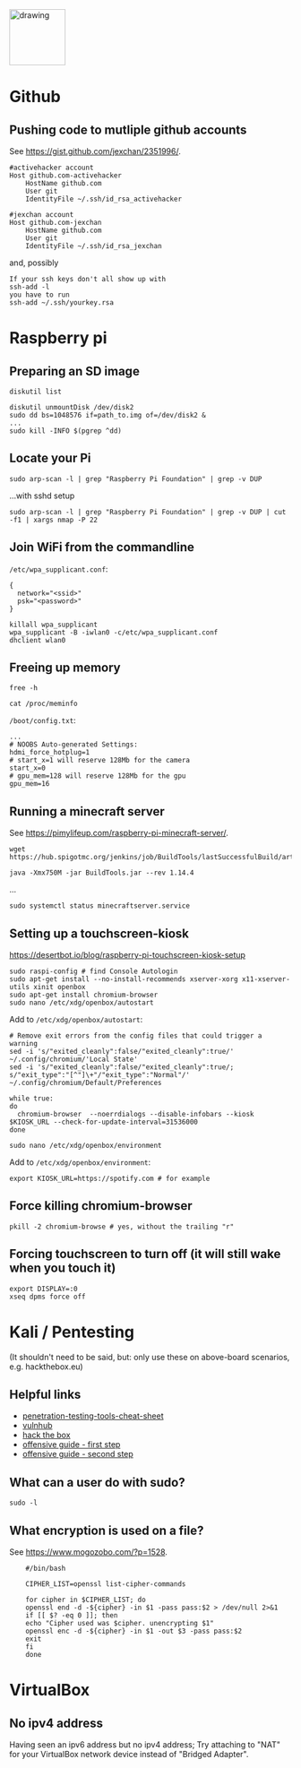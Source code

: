 <img src="https://i.pinimg.com/736x/9e/b2/c2/9eb2c214b911f382ebc7825768226285--gary-larson-the-far-side.jpg" alt="drawing" width="100"/> 

# Github

## Pushing code to mutliple github accounts

See https://gist.github.com/jexchan/2351996/.

```
#activehacker account
Host github.com-activehacker
	HostName github.com
	User git
	IdentityFile ~/.ssh/id_rsa_activehacker

#jexchan account
Host github.com-jexchan
	HostName github.com
	User git
	IdentityFile ~/.ssh/id_rsa_jexchan
```

and, possibly

```
If your ssh keys don't all show up with
ssh-add -l
you have to run
ssh-add ~/.ssh/yourkey.rsa
```

# Raspberry pi

## Preparing an SD image

```
diskutil list
```

```
diskutil unmountDisk /dev/disk2
sudo dd bs=1048576 if=path_to.img of=/dev/disk2 &
...
sudo kill -INFO $(pgrep ^dd)
```

## Locate your Pi

```
sudo arp-scan -l | grep "Raspberry Pi Foundation" | grep -v DUP
```

...with sshd setup

```
sudo arp-scan -l | grep "Raspberry Pi Foundation" | grep -v DUP | cut -f1 | xargs nmap -P 22
```

## Join WiFi from the commandline

`/etc/wpa_supplicant.conf`:
```
{
  network="<ssid>"
  psk="<password>"
}
```

```
killall wpa_supplicant
wpa_supplicant -B -iwlan0 -c/etc/wpa_supplicant.conf
dhclient wlan0
```

## Freeing up memory

```
free -h
```

```
cat /proc/meminfo
```

`/boot/config.txt`:
```
...
# NOOBS Auto-generated Settings:
hdmi_force_hotplug=1
# start_x=1 will reserve 128Mb for the camera
start_x=0
# gpu_mem=128 will reserve 128Mb for the gpu
gpu_mem=16
```

## Running a minecraft server

See https://pimylifeup.com/raspberry-pi-minecraft-server/.

```
wget https://hub.spigotmc.org/jenkins/job/BuildTools/lastSuccessfulBuild/artifact/target/BuildTools.jar
```

```
java -Xmx750M -jar BuildTools.jar --rev 1.14.4
```

...

```
sudo systemctl status minecraftserver.service
```

## Setting up a touchscreen-kiosk

https://desertbot.io/blog/raspberry-pi-touchscreen-kiosk-setup

```
sudo raspi-config # find Console Autologin
sudo apt-get install --no-install-recommends xserver-xorg x11-xserver-utils xinit openbox
sudo apt-get install chromium-browser
sudo nano /etc/xdg/openbox/autostart
```

Add to `/etc/xdg/openbox/autostart`:
```
# Remove exit errors from the config files that could trigger a warning
sed -i 's/"exited_cleanly":false/"exited_cleanly":true/' ~/.config/chromium/'Local State' 
sed -i 's/"exited_cleanly":false/"exited_cleanly":true/; s/"exit_type":"[^"]\+"/"exit_type":"Normal"/' ~/.config/chromium/Default/Preferences

while true:
do
  chromium-browser  --noerrdialogs --disable-infobars --kiosk $KIOSK_URL --check-for-update-interval=31536000
done
```

```
sudo nano /etc/xdg/openbox/environment
```

Add to `/etc/xdg/openbox/environment`:
```
export KIOSK_URL=https://spotify.com # for example
```

## Force killing chromium-browser

```
pkill -2 chromium-browse # yes, without the trailing "r"
```

## Forcing touchscreen to turn off (it will still wake when you touch it)

```
export DISPLAY=:0
xseq dpms force off
```

# Kali / Pentesting

(It shouldn't need to be said, but: only use these on above-board scenarios, e.g. hackthebox.eu)

## Helpful links

* [penetration-testing-tools-cheat-sheet](https://highon.coffee/blog/penetration-testing-tools-cheat-sheet/)
* [vulnhub](https://www.vulnhub.com/)
* [hack the box](https://www.hackthebox.eu)
* [offensive guide - first step](https://0xsp.com/offensive/offensive-guide)
* [offensive guide - second step](https://0xsp.com/offensive/offensive-guide-second-step)

## What can a user do with sudo?

`sudo -l`

## What encryption is used on a file?

See https://www.mogozobo.com/?p=1528.

```
    #/bin/bash

    CIPHER_LIST=openssl list-cipher-commands

    for cipher in $CIPHER_LIST; do
    openssl end -d -${cipher} -in $1 -pass pass:$2 > /dev/null 2>&1
    if [[ $? -eq 0 ]]; then
    echo "Cipher used was $cipher. unencrypting $1"
    openssl enc -d -${cipher} -in $1 -out $3 -pass pass:$2
    exit
    fi
    done
```

# VirtualBox

## No ipv4 address

Having seen an ipv6 address but no ipv4 address; Try attaching to "NAT" for your VirtualBox network device instead of "Bridged Adapter".

